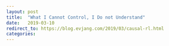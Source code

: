 ```yaml
---
layout: post
title:  "What I Cannot Control, I Do not Understand"
date:   2019-03-10
redirect_to: https://blog.evjang.com/2019/03/causal-rl.html
categories:
---
```

	